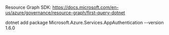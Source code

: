 
Resource Graph SDK: https://docs.microsoft.com/en-us/azure/governance/resource-graph/first-query-dotnet

dotnet add package Microsoft.Azure.Services.AppAuthentication --version 1.6.0
